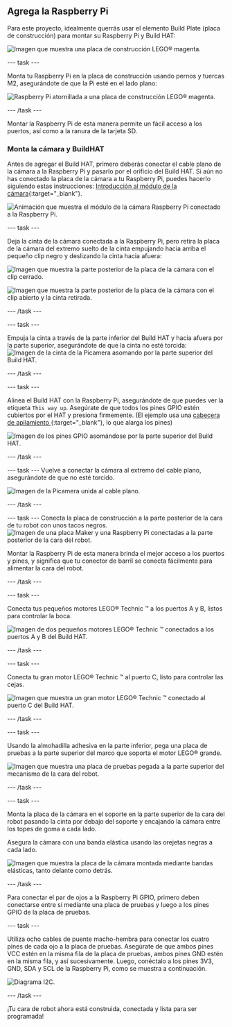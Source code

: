 ## Agrega la Raspberry Pi

Para este proyecto, idealmente querrás usar el elemento Build Plate (placa de construcción) para montar su Raspberry Pi y Build HAT:

![Imagen que muestra una placa de construcción LEGO® magenta.](images/build_10.png)

--- task ---

Monta tu Raspberry Pi en la placa de construcción usando pernos y tuercas M2, asegurándote de que la Pi esté en el lado plano:

 ![Raspberry Pi atornillada a una placa de construcción LEGO® magenta.](images/build_11.jpg)

--- /task ---

Montar la Raspberry Pi de esta manera permite un fácil acceso a los puertos, así como a la ranura de la tarjeta SD.

### Monta la cámara y BuildHAT

Antes de agregar el Build HAT, primero deberás conectar el cable plano de la cámara a la Raspberry Pi y pasarlo por el orificio del Build HAT. Si aún no has conectado la placa de la cámara a tu Raspberry Pi, puedes hacerlo siguiendo estas instrucciones: [Introducción al módulo de la cámara](https://projects.raspberrypi.org/es-ES/projects/getting-started-with-picamera){:target="_blank"}.

![Animación que muestra el módulo de la cámara Raspberry Pi conectado a la Raspberry Pi.](images/connect-camera.gif)

--- task ---

Deja la cinta de la cámara conectada a la Raspberry Pi, pero retira la placa de la cámara del extremo suelto de la cinta empujando hacia arriba el pequeño clip negro y deslizando la cinta hacia afuera:

![Imagen que muestra la parte posterior de la placa de la cámara con el clip cerrado.](images/build_12.jpg)

![Imagen que muestra la parte posterior de la placa de la cámara con el clip abierto y la cinta retirada.](images/build_13.jpg)

--- /task ---

--- task ---

Empuja la cinta a través de la parte inferior del Build HAT y hacia afuera por la parte superior, asegurándote de que la cinta no esté torcida: ![Imagen de la cinta de la Picamera asomando por la parte superior del Build HAT.](images/build_14.jpg)

--- /task ---

--- task ---

Alinea el Build HAT con la Raspberry Pi, asegurándote de que puedes ver la etiqueta `This way up`. Asegúrate de que todos los pines GPIO estén cubiertos por el HAT y presiona firmemente. (El ejemplo usa una [cabecera de apilamiento ](https://www.adafruit.com/product/2223){:target="_blank"}, lo que alarga los pines)

![Imagen de los pines GPIO asomándose por la parte superior del Build HAT.](images/build_15.jpg)

--- /task ---

--- task ---
Vuelve a conectar la cámara al extremo del cable plano, asegurándote de que no esté torcido.

![Imagen de la Picamera unida al cable plano.](images/build_16.jpg)

--- /task ---

--- task ---
Conecta la placa de construcción a la parte posterior de la cara de tu robot con unos tacos negros. ![Imagen de una placa Maker y una Raspberry Pi conectadas a la parte posterior de la cara del robot.](images/build_17.jpg)

Montar la Raspberry Pi de esta manera brinda el mejor acceso a los puertos y pines, y significa que tu conector de barril se conecta fácilmente para alimentar la cara del robot.

--- /task ---

--- task ---

Conecta tus pequeños motores LEGO® Technic ™ a los puertos A y B, listos para controlar la boca.

![Imagen de dos pequeños motores LEGO® Technic ™ conectados a los puertos A y B del Build HAT.](images/build_18.jpg)

--- /task ---

--- task ---

Conecta tu gran motor LEGO® Technic ™ al puerto C, listo para controlar las cejas.

![Imagen que muestra un gran motor LEGO® Technic ™ conectado al puerto C del Build HAT.](images/build_19.jpg)

--- /task ---

--- task ---

Usando la almohadilla adhesiva en la parte inferior, pega una placa de pruebas a la parte superior del marco que soporta el motor LEGO® grande.

![Imagen que muestra una placa de pruebas pegada a la parte superior del mecanismo de la cara del robot.](images/build_20.jpg)

--- /task ---

--- task ---

Monta la placa de la cámara en el soporte en la parte superior de la cara del robot pasando la cinta por debajo del soporte y encajando la cámara entre los topes de goma a cada lado.

Asegura la cámara con una banda elástica usando las orejetas negras a cada lado.

![Imagen que muestra la placa de la cámara montada mediante bandas elásticas, tanto delante como detrás.](images/build_21.jpg)

--- /task ---

Para conectar el par de ojos a la Raspberry Pi GPIO, primero deben conectarse entre sí mediante una placa de pruebas y luego a los pines GPIO de la placa de pruebas.

--- task ---

Utiliza ocho cables de puente macho-hembra para conectar los cuatro pines de cada ojo a la placa de pruebas. Asegúrate de que ambos pines VCC estén en la misma fila de la placa de pruebas, ambos pines GND estén en la misma fila, y así sucesivamente. Luego, conéctalo a los pines 3V3, GND, SDA y SCL de la Raspberry Pi, como se muestra a continuación.

![Diagrama I2C.](images/eye_wiring.png)

--- /task ---

¡Tu cara de robot ahora está construida, conectada y lista para ser programada!





